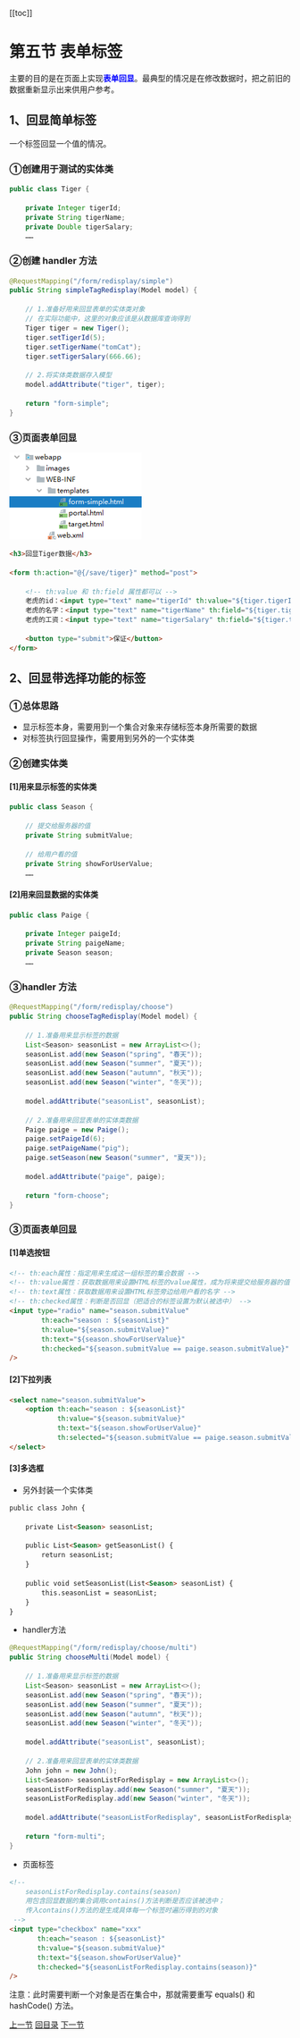 [[toc]]

# 第五节 表单标签

主要的目的是在页面上实现<span style="color:blue;font-weight:bold;">表单回显</span>。最典型的情况是在修改数据时，把之前旧的数据重新显示出来供用户参考。



## 1、回显简单标签

一个标签回显一个值的情况。



### ①创建用于测试的实体类

```java
public class Tiger {

    private Integer tigerId;
    private String tigerName;
    private Double tigerSalary;
    ……
```



### ②创建 handler 方法

```java
@RequestMapping("/form/redisplay/simple")
public String simpleTagRedisplay(Model model) {
    
    // 1.准备好用来回显表单的实体类对象
    // 在实际功能中，这里的对象应该是从数据库查询得到
    Tiger tiger = new Tiger();
    tiger.setTigerId(5);
    tiger.setTigerName("tomCat");
    tiger.setTigerSalary(666.66);
        
    // 2.将实体类数据存入模型
    model.addAttribute("tiger", tiger);
    
    return "form-simple";
}
```



### ③页面表单回显

![./images](./images/img016.png)

```html
<h3>回显Tiger数据</h3>
    
<form th:action="@{/save/tiger}" method="post">
    
    <!-- th:value 和 th:field 属性都可以 -->
    老虎的id：<input type="text" name="tigerId" th:value="${tiger.tigerId}" /><br/>
    老虎的名字：<input type="text" name="tigerName" th:field="${tiger.tigerName}" /><br/>
    老虎的工资：<input type="text" name="tigerSalary" th:field="${tiger.tigerSalary}" /><br/>
    
    <button type="submit">保证</button>
</form>
```



## 2、回显带选择功能的标签

### ①总体思路

- 显示标签本身，需要用到一个集合对象来存储标签本身所需要的数据
- 对标签执行回显操作，需要用到另外的一个实体类



### ②创建实体类

#### [1]用来显示标签的实体类

```java
public class Season {
    
    // 提交给服务器的值
    private String submitValue;
    
    // 给用户看的值
    private String showForUserValue;
    ……
```



#### [2]用来回显数据的实体类

```java
public class Paige {
    
    private Integer paigeId;
    private String paigeName;
    private Season season;
    ……
```



### ③handler 方法

```java
@RequestMapping("/form/redisplay/choose")
public String chooseTagRedisplay(Model model) {
    
    // 1.准备用来显示标签的数据
    List<Season> seasonList = new ArrayList<>();
    seasonList.add(new Season("spring", "春天"));
    seasonList.add(new Season("summer", "夏天"));
    seasonList.add(new Season("autumn", "秋天"));
    seasonList.add(new Season("winter", "冬天"));
    
    model.addAttribute("seasonList", seasonList);
    
    // 2.准备用来回显表单的实体类数据
    Paige paige = new Paige();
    paige.setPaigeId(6);
    paige.setPaigeName("pig");
    paige.setSeason(new Season("summer", "夏天"));
    
    model.addAttribute("paige", paige);
    
    return "form-choose";
}
```



### ③页面表单回显

#### [1]单选按钮

```html
<!-- th:each属性：指定用来生成这一组标签的集合数据 -->
<!-- th:value属性：获取数据用来设置HTML标签的value属性，成为将来提交给服务器的值 -->
<!-- th:text属性：获取数据用来设置HTML标签旁边给用户看的名字 -->
<!-- th:checked属性：判断是否回显（把适合的标签设置为默认被选中） -->
<input type="radio" name="season.submitValue"
        th:each="season : ${seasonList}"
        th:value="${season.submitValue}"
        th:text="${season.showForUserValue}"
        th:checked="${season.submitValue == paige.season.submitValue}"
/>
```



#### [2]下拉列表

```html
<select name="season.submitValue">
    <option th:each="season : ${seasonList}"
            th:value="${season.submitValue}"
            th:text="${season.showForUserValue}"
            th:selected="${season.submitValue == paige.season.submitValue}"/>
</select>
```



#### [3]多选框

- 另外封装一个实体类

```html
public class John {
    
    private List<Season> seasonList;
    
    public List<Season> getSeasonList() {
        return seasonList;
    }
    
    public void setSeasonList(List<Season> seasonList) {
        this.seasonList = seasonList;
    }
}
```

- handler方法

```java
@RequestMapping("/form/redisplay/choose/multi")
public String chooseMulti(Model model) {
    
    // 1.准备用来显示标签的数据
    List<Season> seasonList = new ArrayList<>();
    seasonList.add(new Season("spring", "春天"));
    seasonList.add(new Season("summer", "夏天"));
    seasonList.add(new Season("autumn", "秋天"));
    seasonList.add(new Season("winter", "冬天"));
    
    model.addAttribute("seasonList", seasonList);
    
    // 2.准备用来回显表单的实体类数据
    John john = new John();
    List<Season> seasonListForRedisplay = new ArrayList<>();
    seasonListForRedisplay.add(new Season("summer", "夏天"));
    seasonListForRedisplay.add(new Season("winter", "冬天"));
    
    model.addAttribute("seasonListForRedisplay", seasonListForRedisplay);
    
    return "form-multi";
}
```

- 页面标签

```html
<!--
    seasonListForRedisplay.contains(season)
    用包含回显数据的集合调用contains()方法判断是否应该被选中；
    传入contains()方法的是生成具体每一个标签时遍历得到的对象
 -->
<input type="checkbox" name="xxx"
       th:each="season : ${seasonList}"
       th:value="${season.submitValue}"
       th:text="${season.showForUserValue}"
       th:checked="${seasonListForRedisplay.contains(season)}"
/>
```

注意：此时需要判断一个对象是否在集合中，那就需要重写 equals() 和 hashCode() 方法。



[上一节](verse04.html) [回目录](index.html) [下一节](./verse06.html)